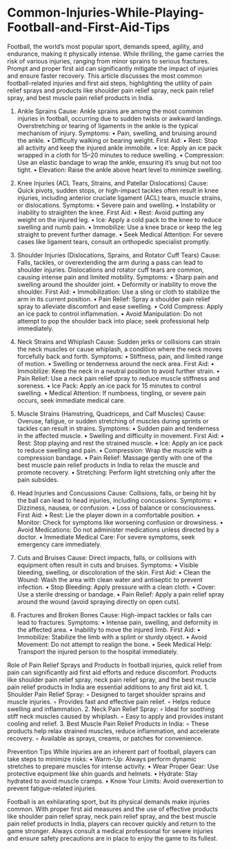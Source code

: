 # Common-Injuries-While-Playing-Football-and-First-Aid-Tips
Football, the world’s most popular sport, demands speed, agility, and endurance, making it physically intense. While thrilling, the game carries the risk of various injuries, ranging from minor sprains to serious fractures. Prompt and proper first aid can significantly mitigate the impact of injuries and ensure faster recovery.
 This article discusses the most common football-related injuries and first aid steps, highlighting the utility of pain relief sprays and products like shoulder pain relief spray, neck pain relief spray, and best muscle pain relief products in India.

1. Ankle Sprains
Cause: Ankle sprains are among the most common injuries in football, occurring due to sudden twists or awkward landings. Overstretching or tearing of ligaments in the ankle is the typical mechanism of injury.
Symptoms:
    • Pain, swelling, and bruising around the ankle.
    • Difficulty walking or bearing weight.
First Aid:
    • Rest: Stop all activity and keep the injured ankle immobile.
    • Ice: Apply an ice pack wrapped in a cloth for 15–20 minutes to reduce swelling.
    • Compression: Use an elastic bandage to wrap the ankle, ensuring it’s snug but not too tight.
    • Elevation: Raise the ankle above heart level to minimize swelling.

2. Knee Injuries (ACL Tears, Strains, and Patellar Dislocations)
Cause: Quick pivots, sudden stops, or high-impact tackles often result in knee injuries, including anterior cruciate ligament (ACL) tears, muscle strains, or dislocations.
Symptoms:
    • Severe pain and swelling.
    • Instability or inability to straighten the knee.
First Aid:
    • Rest: Avoid putting any weight on the injured leg.
    • Ice: Apply a cold pack to the knee to reduce swelling and numb pain.
    • Immobilize: Use a knee brace or keep the leg straight to prevent further damage.
    • Seek Medical Attention: For severe cases like ligament tears, consult an orthopedic specialist promptly.

3. Shoulder Injuries (Dislocations, Sprains, and Rotator Cuff Tears)
Cause: Falls, tackles, or overextending the arm during a pass can lead to shoulder injuries. Dislocations and rotator cuff tears are common, causing intense pain and limited mobility.
Symptoms:
    • Sharp pain and swelling around the shoulder joint.
    • Deformity or inability to move the shoulder.
First Aid:
    • Immobilization: Use a sling or cloth to stabilize the arm in its current position.
    • Pain Relief: Spray a shoulder pain relief spray to alleviate discomfort and ease swelling.
    • Cold Compress: Apply an ice pack to control inflammation.
    • Avoid Manipulation: Do not attempt to pop the shoulder back into place; seek professional help immediately.

4. Neck Strains and Whiplash
Cause: Sudden jerks or collisions can strain the neck muscles or cause whiplash, a condition where the neck moves forcefully back and forth.
Symptoms:
    • Stiffness, pain, and limited range of motion.
    • Swelling or tenderness around the neck area.
First Aid:
    • Immobilize: Keep the neck in a neutral position to avoid further strain.
    • Pain Relief: Use a neck pain relief spray to reduce muscle stiffness and soreness.
    • Ice Pack: Apply an ice pack for 15 minutes to control swelling.
    • Medical Attention: If numbness, tingling, or severe pain occurs, seek immediate medical care.

5. Muscle Strains (Hamstring, Quadriceps, and Calf Muscles)
Cause: Overuse, fatigue, or sudden stretching of muscles during sprints or tackles can result in strains.
Symptoms:
    • Sudden pain and tenderness in the affected muscle.
    • Swelling and difficulty in movement.
First Aid:
    • Rest: Stop playing and rest the strained muscle.
    • Ice: Apply an ice pack to reduce swelling and pain.
    • Compression: Wrap the muscle with a compression bandage.
    • Pain Relief: Massage gently with one of the best muscle pain relief products in India to relax the muscle and promote recovery.
    • Stretching: Perform light stretching only after the pain subsides.

6. Head Injuries and Concussions
Cause: Collisions, falls, or being hit by the ball can lead to head injuries, including concussions.
Symptoms:
    • Dizziness, nausea, or confusion.
    • Loss of balance or consciousness.
First Aid:
    • Rest: Lie the player down in a comfortable position.
    • Monitor: Check for symptoms like worsening confusion or drowsiness.
    • Avoid Medications: Do not administer medications unless directed by a doctor.
    • Immediate Medical Care: For severe symptoms, seek emergency care immediately.

7. Cuts and Bruises
Cause: Direct impacts, falls, or collisions with equipment often result in cuts and bruises.
Symptoms:
    • Visible bleeding, swelling, or discoloration of the skin.
First Aid:
    • Clean the Wound: Wash the area with clean water and antiseptic to prevent infection.
    • Stop Bleeding: Apply pressure with a clean cloth.
    • Cover: Use a sterile dressing or bandage.
    • Pain Relief: Apply a pain relief spray around the wound (avoid spraying directly on open cuts).

8. Fractures and Broken Bones
Cause: High-impact tackles or falls can lead to fractures.
Symptoms:
    • Intense pain, swelling, and deformity in the affected area.
    • Inability to move the injured limb.
First Aid:
    • Immobilize: Stabilize the limb with a splint or sturdy object.
    • Avoid Movement: Do not attempt to realign the bone.
    • Seek Medical Help: Transport the injured person to the hospital immediately.

Role of Pain Relief Sprays and Products
In football injuries, quick relief from pain can significantly aid first aid efforts and reduce discomfort. Products like shoulder pain relief spray, neck pain relief spray, and the best muscle pain relief products in India are essential additions to any first aid kit.
    1. Shoulder Pain Relief Spray:
        ◦ Designed to target shoulder sprains and muscle injuries.
        ◦ Provides fast and effective pain relief.
        ◦ Helps reduce swelling and inflammation.
    2. Neck Pain Relief Spray:
        ◦ Ideal for soothing stiff neck muscles caused by whiplash.
        ◦ Easy to apply and provides instant cooling and relief.
    3. Best Muscle Pain Relief Products in India:
        ◦ These products help relax strained muscles, reduce inflammation, and accelerate recovery.
        ◦ Available as sprays, creams, or patches for convenience.

Prevention Tips
While injuries are an inherent part of football, players can take steps to minimize risks:
    • Warm-Up: Always perform dynamic stretches to prepare muscles for intense activity.
    • Wear Proper Gear: Use protective equipment like shin guards and helmets.
    • Hydrate: Stay hydrated to avoid muscle cramps.
    • Know Your Limits: Avoid overexertion to prevent fatigue-related injuries.

Football is an exhilarating sport, but its physical demands make injuries common. With proper first aid measures and the use of effective products like shoulder pain relief spray, neck pain relief spray, and the best muscle pain relief products in India, players can recover quickly and return to the game stronger. Always consult a medical professional for severe injuries and ensure safety precautions are in place to enjoy the game to its fullest.
